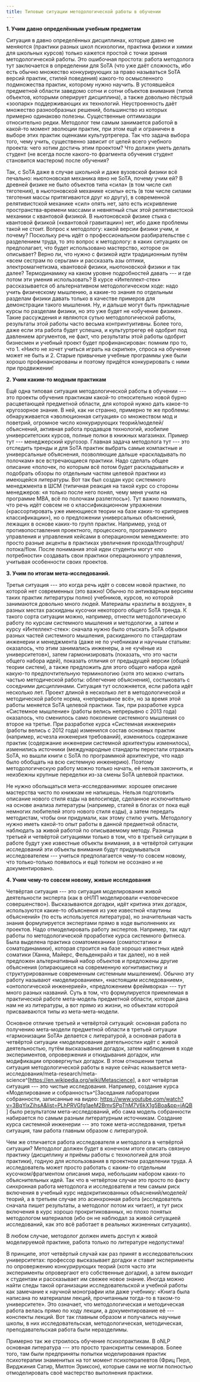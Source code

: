 ```yaml
---
title: Типовые ситуации методологической работы в обучении
---
```


**1. Учим давно определённым учебным предметам**

Ситуация в давно определённых дисциплинах, которые давно не меняются
(практики разных школ психологии, практика физики и химии для школьных
курсов) только кажется простой с точки зрения методологической работы.
Это ошибочная простота: работа методолога тут заключается в определении
для SoTA (что уже даёт сложность, ибо есть обычно множество
конкурирующих за право называться SoTA версий практик, стилей поведения)
какого-то осмысленного подмножества практик, которому нужно научить. В
устоявшейся предметной области заведомо сотни и сотни объектов внимания
(типов объектов, которыми оперирует дисциплина), а также довольно
пёстрый «зоопарк» поддерживающих их технологий. Неустроенность даёт
множество разнообразных решений, большинство из которых примерно
одинаково полезны. Существенные оптимизации относительно редки.
Методолог тем самым занимается работой в какой-то момент эволюции
практик, при этом ещё и ограничен в выборе этих практик оценками
культуртрегера. Так что задача выбора того, чему учить, существенно
зависит от целей всего учебного проекта: чего хотим достичь этим
проектом? Что должен уметь делать студент (не всегда после какого-то
фрагмента обучения студент становится мастером) после обучения?

Так, с SoTA даже в случае школьной и даже вузовской физики всё печально:
ньютоновская механика явно не SoTA, почему учим ей? В древней физике не
было объектов типа «сила» (в том числе сил тяготения), в ньютоновской
механике «силы» есть (в том числе силами тяготения массы притягиваются
друг ко другу), в современной релятивистской механике «сил» опять нет,
зато есть искривление пространства-времени массами и невнятный стык этой
релятивистской механики с квантовой физикой. В ньютоновской физике стыка
с квантовой физикой («квантовой гравитации») нет, ибо даже проблемы
такой не стоит. Вопрос к методологу: какой версии физики учим, и почему?
Поскольку речь идёт о профессиональном разбирательстве с разделением
труда, то это вопрос к методологу: в каких ситуациях он предполагает,
что будет использовано мастерство, которое он описывает? Верно ли, что
нужно с физикой идти традиционным путём «всем сестрам по серьгам» и
рассказать азы оптики, электромагнетизма, квантовой физики, ньютоновской
физики и так далее? Термодинамику на каком уровне подробностей давать
--- и где потом эти умения использовать? В курсе «Интеллект-стек»
рассказывается об альтернативном методологическом ходе: надо учить
физическому мышлению, а какие-то знания по отдельным разделам физики
давать только в качестве примеров для демонстрации такого мышления. Ну,
и дальше могут быть прикладные курсы по разделам физики, но это уже
будет не «обучение физике». Такие рассуждения и являются сутью
методологической работы, результаты этой работы часто весьма
контринтуитивны. Более того, даже если эта работа будет успешна, и
культуртрегер её одобрит под давлением аргументов, не факт, что
результаты этой работы одобрит бизнесмен и учебный проект будет
профинансирован: помним про то, что 1. «Никто не хочет учиться играть на
скрипке», спроса на обучение может не быть и 2. Старые привычные учебные
программы уже были хорошо профинансированы и поэтому придётся
конкурировать с ними при продвижении!

**2. Учим каким-то модным практикам**

Ещё одна типовая ситуация методологической работы в обучении --- это
проекты обучения практикам какой-то относительно новой бурно
расцветающей предметной области, для которой нужно дать какое-то
кругозорное знание. В ней, как ни странно, примерно те же проблемы:
обнаруживается «эволюционная ситуация» со множеством мод и поветрий,
огромное число конкурирующих теорий/моделей/объяснений, активная работа
продавцов технологий, изобилие университетских курсов, полные полки в
книжных магазинах. Пример тут --- менеджерский кругозор. Главная задача
методолога тут --- это отследить тренды и для SoTA практик выбрать самые
компактные и универсальные объяснения, позволяющие дальше «раскладывать
по полочкам» все встречающиеся практики. Надо сделать общее описание
«полочек, по которым всё потом будет раскладываться» и подобрать обзоры
по отдельным частям целевой практики из имеющейся литературы. Вот так
был создан курс системного менеджмента в ШСМ (типичная реакция на такой
курс со стороны менеджеров: «я только после него понял, чему меня учили
на программе MBA, всё по полочкам разлеглось»). Тут важно понимать, что
речь идёт совсем не о классификационном упражнении («рассортировать уже
имеющиеся теории на базе каких-то критериев классификации»), но о
предложении универсальных объяснений, лежащих в основе каких-то групп
практик. Например, уход от противопоставления проектного, процессного,
программного управления и управления кейсами в операционном менеджменте:
это просто разные акценты в практиках увеличения
прохода/throughput/потока/flow. После понимания этой идеи студенты могут
«по потребности» создавать свои практики операционного управления,
учитывая особенности своих проектов.

**3. Учим по итогам мета-исследований.**

Третья ситуация --- это когда речь идёт о совсем новой практике, по
которой нет современных (это важно! Обычно по антикварным версиям таких
практик литературы полно) учебников, курсов, но которой занимаются
довольно много людей. Материалы «разлиты в воздухе», в разных местах
раскиданы кусочки некоторого общего SoTA тренда. К такого сорта ситуации
можно, например, отнести методологическую работу по курсам системного
мышления и методологии, а затем и курсу «Интеллект-стек»: сначала нужно
было отыскать SoTA обрывки разных частей системного мышления,
раскиданного по стандартам инженерии и менеджмента (даже не по учебникам
и научным статьям: оказалось, что этим занимались инженеры, а не «учёные
из университетов»), затем гармонизировать (показать, что это части
общего набора идей), показать отличия от предыдущей версии (общей теории
систем), а также предложить для этого общего набора идей какую-то
предпочтительную терминологию (хотя это можно считать частью
методической работы: облегчение объяснения), состыковать с соседними
дисциплинами. Ситуация тут осложняется, если работа идёт несколько лет.
Проект длиной в несколько лет в методологической и методической работе
норма, «непрерывное всё», но за время этой работы меняется SoTA целевой
практики. Так, при разработке курса «Системное мышление» (работы велись
непрерывно с 2013 года) оказалось, что сменилось само поколение
системного мышления со второе на третье. При разработке курса «Системная
инженерия» (работы велись с 2012 года) изменился состав основных практик
(например, исчезла инженерия требований), изменилось содержание практик
(содержание инженерии системной архитектуры изменилось), изменились
источники (международные стандарты перестали отражать SoTA, но вышли
книги с SoTA по программной архитектуре, что надо было обобщать на всю
системную инженерию). Поэтому методологическую работу можно только
начать, её нельзя закончить, и неизбежны крупные переделки из-за смены
SoTA целевой практики.

Не нужно обольщаться мета-исследованиями: хорошее описание мастерства
чисто по книжкам не напишешь. Нельзя подготовить описание нового стиля
езды на велосипеде, сделанное исключительно на основе анализа литературы
(например, статей в блогах от пока ещё немногих любителей этого нового
стиля езды), а затем передать методистам, чтобы они придумали, как этому
стилю учить. Методологу нужно иметь какой-то опыт работы в данной
предметной области, наблюдать за живой работой по описываемому методу.
Разница третьей и четвёртой ситуациями только в том, что в третьей
ситуации в работе будут уже известные объекты внимания, а в четвёртой
ситуации исследований эти объекты внимания будут придумываться
исследователем --- учиться предполагается чему-то совсем новому, что
только-только появилось и ещё толком не осознано и не документировано.

**4. Учим чему-то совсем новому, живые исследования**

Четвёртая ситуация --- это ситуация моделирования живой деятельности
эксперта (как в оНЛП моделировали «человеческое совершенство»).
Высказываются догадки, идёт критика этих догадок, используются какие-то
объяснения из уже известной «паутины объяснений» (то есть используется
литература), но значительная часть знания формулируется экспертами прямо
в ходе выполнениях их проектов. Надо отмоделировать работу экспертов.
Например, так идут работы по методологической проработке курса
системного фитнеса. Была выделена практика соматомеханики (соматостатики
и соматодинамики), которая строится на базе хорошо известных идей
соматики (Ханна, Майерс, Фельденкрайз и так далее), но в ней предложен
альтернативный набор объектов и предложены другие объяснения
(опирающиеся на современную когнитивистику и структурированные
современным системным мышлением). Обычно эту работу называют
«моделированием», «настоящим исследованием», «онтологической
инженерией», «предложением фреймворка» --- тут много разных названий.
Суть в том, что формулируется приемлемая в практической работе
мета-модель предметной области, которая дана нам не из литературы, а вот
прямо из жизни, но объектам которой присваиваются типы из
мета-мета-модели.

Основное отличие третьей и четвёртой ситуаций: основная работа по
получению мета-модели предметной области в третьей ситуации
«гармонизации SoTA» делается с литературой, а основная работа в
четвёртой ситуации «моделирование деятельности» идёт с живой
деятельностью, путём высказывания догадок, затем наблюдения в ходе
экспериментов, опровержения и откидывания догадок, или модификации
опровергнутых догадок. В этом отношении третья ситуация методологической
работы в науке сейчас называется
мета-исследования/meta-research/meta-science^[<https://en.wikipedia.org/wiki/Metascience>],
а вот четвёртая ситуация --- это чистые исследования. Например, создание
курса «Моделирование и собранность»^[Заседания
лаборатории собранности, записанные на видео:
<https://www.youtube.com/watch?v=3BqYixZihsA&list=PLhPRVGfg1aeM2BmvSPpThM7V6kX1g5Boa&pp=iAQB>]
было результатом мета-исследований, ибо сама модель собранности
набирается по самым разным литературным источникам. Создание курса
системной инженерии --- это тоже мета-исследования, третья ситуация, там
работа главным образом с литературой.

Чем же отличается работа исследователя и методолога в четвёртой
ситуации? Методолог должен будет в конечном итоге описать связную
практику (дисциплину и приёмы работы с технологией для этой практики),
годную для использования в проектном разделении труда. А исследователь
может просто работать с каким-то отдельным кусочком/фрагментом описания
мира, небольшим набором каких-то объяснительных идей. Так что в
четвёртом случае это просто по факту синхронная работа методолога и
исследователя и тем самым риск включения в учебный курс
недокритикованных объяснений/моделей/теорий, а в третьем случае это
асинхронная работа (исследователь сначала пишет результаты, а методолог
потом их читает), и тут риск включения в курс хорошо прокритикованных,
но плохо понятых методологом материалов (ибо он не наблюдал за живой
ситуацией исследований, как это всё работает в реальных жизненных
ситуациях).

В любом случае, методолог должен иметь доступ к живой моделируемой
практике, работа только по литературе недопустима!

В принципе, этот четвёртый случай как раз принят в исследовательских
университетах: профессор высказывает догадки и ставит эксперименты по
опровержению конкурирующих теорий (хотя часто эти эксперименты
опровергают его собственные догадки), а затем выходит к студентам и
рассказывает им свежее новое знание. Иногда можно найти следы такой
организации исследовательской и учебной работы как замечание к научной
монографии или даже учебнику: «Книга была написана по материалам лекций,
прочитанным тогда-то в таком-то университете». Это означает, что
методологическая и методическая работа велась прямо по ходу лекции, а
документирование её --- конспекты лекций. Вот так главным образом и
получались научные школы, в них исследовательская, методологическая,
методическая, преподавательская работа были неразделимы.

Примерно так же строилось обучение психопрактикам. В oNLP основная
литература --- это просто транскрипты семинаров. Более того, там были
предприняты попытки моделирования практик психотерапии знаменитых на тот
момент психотерапевтов (Фриц Перл, Вирджиния Сатир, Милтон Эриксон),
которые сами не могли полностью отмоделировать своё мастерство
выполнения практики.
